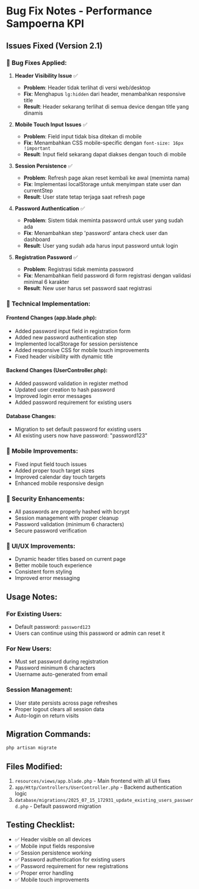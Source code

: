 # Bug Fix Notes - Performance Sampoerna KPI

## Issues Fixed (Version 2.1)

### 🐛 **Bug Fixes Applied:**

1. **Header Visibility Issue** ✅
   - **Problem**: Header tidak terlihat di versi web/desktop
   - **Fix**: Menghapus `lg:hidden` dari header, menambahkan responsive title
   - **Result**: Header sekarang terlihat di semua device dengan title yang dinamis

2. **Mobile Touch Input Issues** ✅
   - **Problem**: Field input tidak bisa ditekan di mobile
   - **Fix**: Menambahkan CSS mobile-specific dengan `font-size: 16px !important`
   - **Result**: Input field sekarang dapat diakses dengan touch di mobile

3. **Session Persistence** ✅
   - **Problem**: Refresh page akan reset kembali ke awal (meminta nama)
   - **Fix**: Implementasi localStorage untuk menyimpan state user dan currentStep
   - **Result**: User state tetap terjaga saat refresh page

4. **Password Authentication** ✅
   - **Problem**: Sistem tidak meminta password untuk user yang sudah ada
   - **Fix**: Menambahkan step 'password' antara check user dan dashboard
   - **Result**: User yang sudah ada harus input password untuk login

5. **Registration Password** ✅
   - **Problem**: Registrasi tidak meminta password
   - **Fix**: Menambahkan field password di form registrasi dengan validasi minimal 6 karakter
   - **Result**: New user harus set password saat registrasi

### 🔧 **Technical Implementation:**

#### Frontend Changes (app.blade.php):
- Added password input field in registration form
- Added new password authentication step
- Implemented localStorage for session persistence
- Added responsive CSS for mobile touch improvements
- Fixed header visibility with dynamic title

#### Backend Changes (UserController.php):
- Added password validation in register method
- Updated user creation to hash password
- Improved login error messages
- Added password requirement for existing users

#### Database Changes:
- Migration to set default password for existing users
- All existing users now have password: "password123"

### 📱 **Mobile Improvements:**
- Fixed input field touch issues
- Added proper touch target sizes
- Improved calendar day touch targets
- Enhanced mobile responsive design

### 🔐 **Security Enhancements:**
- All passwords are properly hashed with bcrypt
- Session management with proper cleanup
- Password validation (minimum 6 characters)
- Secure password verification

### 🎨 **UI/UX Improvements:**
- Dynamic header titles based on current page
- Better mobile touch experience
- Consistent form styling
- Improved error messaging

## Usage Notes:

### For Existing Users:
- Default password: `password123`
- Users can continue using this password or admin can reset it

### For New Users:
- Must set password during registration
- Password minimum 6 characters
- Username auto-generated from email

### Session Management:
- User state persists across page refreshes
- Proper logout clears all session data
- Auto-login on return visits

## Migration Commands:
```bash
php artisan migrate
```

## Files Modified:
1. `resources/views/app.blade.php` - Main frontend with all UI fixes
2. `app/Http/Controllers/UserController.php` - Backend authentication logic
3. `database/migrations/2025_07_15_172931_update_existing_users_password.php` - Default password migration

## Testing Checklist:
- ✅ Header visible on all devices
- ✅ Mobile input fields responsive
- ✅ Session persistence working
- ✅ Password authentication for existing users
- ✅ Password requirement for new registrations
- ✅ Proper error handling
- ✅ Mobile touch improvements